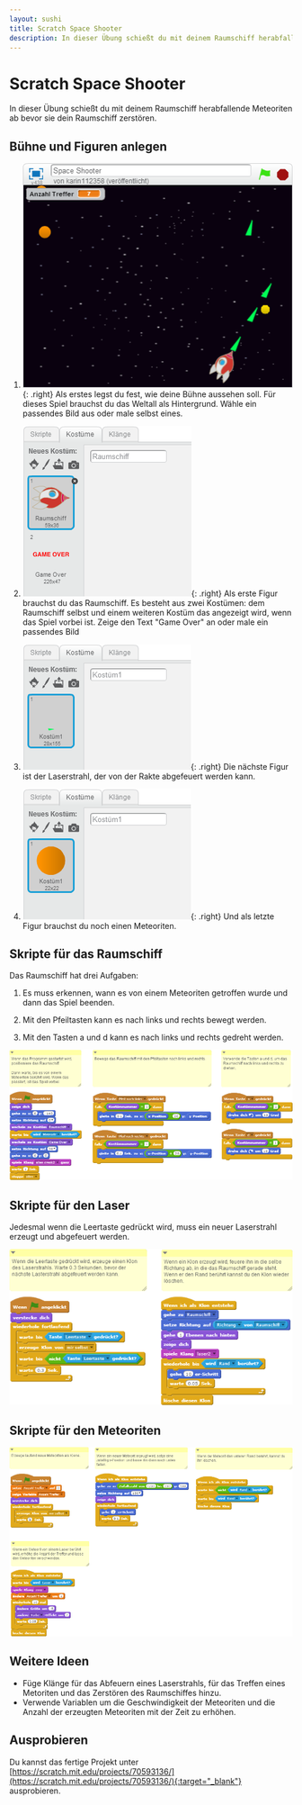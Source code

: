 ```yaml
---
layout: sushi
title: Scratch Space Shooter
description: In dieser Übung schießt du mit deinem Raumschiff herabfallende Meteoriten ab bevor sie dein Raumschiff zerstören.
---
```


# Scratch Space Shooter

In dieser Übung schießt du mit deinem Raumschiff herabfallende Meteoriten ab bevor sie dein Raumschiff zerstören.

## Bühne und Figuren anlegen

1. ![Bühnenbild und Figuren anlegen](scratch-space-shooter/space-shooter.png){: .right}
Als erstes legst du fest, wie deine Bühne aussehen soll. Für dieses Spiel brauchst du das Weltall als Hintergrund. 
Wähle ein passendes Bild aus oder male selbst eines.

2. ![Raumschiff](scratch-space-shooter/raumschiff.png){: .right}
Als erste Figur brauchst du das Raumschiff. Es besteht aus zwei Kostümen: dem Raumschiff selbst und einem weiteren Kostüm das angezeigt wird, 
wenn das Spiel vorbei ist. Zeige den Text "Game Over" an oder male ein passendes Bild

3. ![Laser](scratch-space-shooter/laser.png){: .right}
Die nächste Figur ist der Laserstrahl, der von der Rakte abgefeuert werden kann.

4. ![Meteroit](scratch-space-shooter/meteroit.png){: .right}
Und als letzte Figur brauchst du noch einen Meteoriten.

## Skripte für das Raumschiff

Das Raumschiff hat drei Aufgaben:

1. Es muss erkennen, wann es von einem Meteoriten getroffen wurde und dann das Spiel beenden.

2. Mit den Pfeiltasten kann es nach links und rechts bewegt werden.

3. Mit den Tasten a und d kann es nach links und rechts gedreht werden.

![Skripte für das Raumschiff](scratch-space-shooter/skripte-raumschiff.png)

## Skripte für den Laser

Jedesmal wenn die Leertaste gedrückt wird, muss ein neuer Laserstrahl erzeugt und abgefeuert werden.

![Skripte für den Laser](scratch-space-shooter/skripte-laser.png)

## Skripte für den Meteoriten

![Skripte für den Meteoriten](scratch-space-shooter/skripte-meteoriten.png)

## Weitere Ideen

* Füge Klänge für das Abfeuern eines Laserstrahls, für das Treffen eines Metoriten und das Zerstören des Raumschiffes hinzu.
* Verwende Variablen um die Geschwindigkeit der Meteoriten und die Anzahl der erzeugten Meteoriten mit der Zeit zu erhöhen.

## Ausprobieren

Du kannst das fertige Projekt unter [https://scratch.mit.edu/projects/70593136/](https://scratch.mit.edu/projects/70593136/){:target="_blank"} ausprobieren.